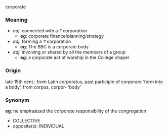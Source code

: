 corporate
### Meaning
+ _adj_: connected with a ↑corporation
	+ __eg__: corporate finance/planning/strategy
+ _adj_: forming a ↑corporation
	+ __eg__: The BBC is a corporate body
+ _adj_: involving or shared by all the members of a group
	+ __eg__: a corporate act of worship in the College chapel

### Origin

late 15th cent.: from Latin corporatus, past participle of corporare ‘form into a body’, from corpus, corpor- ‘body’

### Synonym

__eg__: he emphasized the corporate responsibility of the congregation

+ COLLECTIVE
+ opposite(s): INDIVIDUAL


